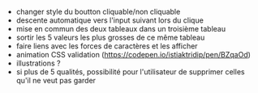 - changer style du boutton cliquable/non cliquable
- descente automatique vers l'input suivant lors du clique
- mise en commun des deux tableaux dans un troisième tableau
- sortir les 5 valeurs les plus grosses de ce même tableau
- faire liens avec les forces de caractères et les afficher
- animation CSS validation (https://codepen.io/istiaktridip/pen/BZqaOd)
- illustrations ?
- si plus de 5 qualités, possibilité pour l'utilisateur de supprimer celles qu'il ne veut pas garder
